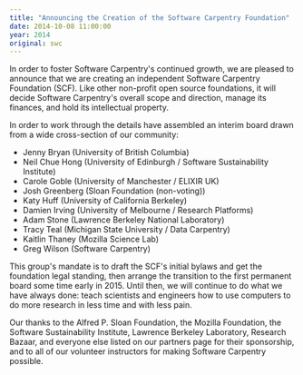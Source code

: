 ```yaml
---
title: "Announcing the Creation of the Software Carpentry Foundation"
date: 2014-10-08 11:00:00
year: 2014
original: swc
---
```

<p>
  In order to foster Software Carpentry's continued growth,
  we are pleased to announce that we are creating an independent Software Carpentry Foundation (SCF).
  Like other non-profit open source foundations,
  it will decide Software Carpentry's overall scope and direction,
  manage its finances,
  and hold its intellectual property.
</p>
<p>
  In order to work through the details have assembled an interim board drawn from a wide cross-section of our community:
</p>
<ul>
  <li>Jenny Bryan (University of British Columbia)</li>
  <li>Neil Chue Hong (University of Edinburgh / Software Sustainability Institute)</li>
  <li>Carole Goble (University of Manchester / ELIXIR UK)</li>
  <li>Josh Greenberg (Sloan Foundation (non-voting))</li>
  <li>Katy Huff (University of California Berkeley)</li>
  <li>Damien Irving (University of Melbourne / Research Platforms)</li>
  <li>Adam Stone (Lawrence Berkeley National Laboratory)</li>
  <li>Tracy Teal (Michigan State University / Data Carpentry)</li>
  <li>Kaitlin Thaney (Mozilla Science Lab)</li>
  <li>Greg Wilson (Software Carpentry)</li>
</ul>
<p>
  This group's mandate is to draft the SCF's initial bylaws and get the foundation legal standing,
  then arrange the transition to the first permanent board some time early in 2015.
  Until then,
  we will continue to do what we have always done:
  teach scientists and engineers how to use computers to do more research in less time and with less pain.
</p>
<p>
  Our thanks to the Alfred P. Sloan Foundation,
  the Mozilla Foundation,
  the Software Sustainability Institute,
  Lawrence Berkeley Laboratory,
  Research Bazaar,
  and everyone else listed on our partners page
  for their sponsorship,
  and to all of our volunteer instructors for making Software Carpentry possible.
</p>
